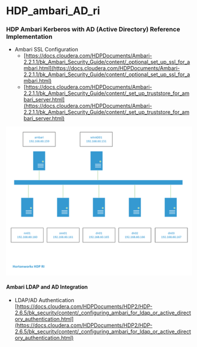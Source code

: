 # HDP_ambari_AD_ri
### HDP Ambari Kerberos with AD (Active Directory) Reference Implementation

- Ambari SSL Configuration
  - [https://docs.cloudera.com/HDPDocuments/Ambari-2.2.1.1/bk_Ambari_Security_Guide/content/_optional_set_up_ssl_for_ambari.html](https://docs.cloudera.com/HDPDocuments/Ambari-2.2.1.1/bk_Ambari_Security_Guide/content/_optional_set_up_ssl_for_ambari.html) <br/>
  - [https://docs.cloudera.com/HDPDocuments/Ambari-2.2.1.1/bk_Ambari_Security_Guide/content/_set_up_truststore_for_ambari_server.html](https://docs.cloudera.com/HDPDocuments/Ambari-2.2.1.1/bk_Ambari_Security_Guide/content/_set_up_truststore_for_ambari_server.html) <br/> 

![](https://github.com/lel99999/HDP_ambari_AD_ri/blob/master/images/ambari_AD1.png)

#### Ambari LDAP and AD Integration
- LDAP/AD Authentication
  [https://docs.cloudera.com/HDPDocuments/HDP2/HDP-2.6.5/bk_security/content/_configuring_ambari_for_ldap_or_active_directory_authentication.html](https://docs.cloudera.com/HDPDocuments/HDP2/HDP-2.6.5/bk_security/content/_configuring_ambari_for_ldap_or_active_directory_authentication.html) <br/>
  
